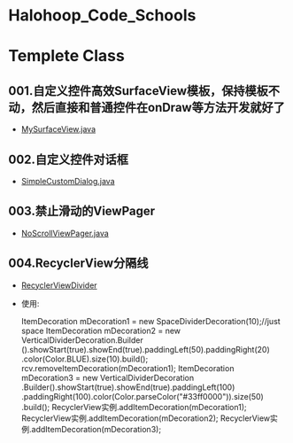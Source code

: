 # Halohoop_Code_Schools

# Templete Class

## 001.自定义控件高效SurfaceView模板，保持模板不动，然后直接和普通控件在onDraw等方法开发就好了
* [MySurfaceView.java](./classes/MySurfaceView.java)

## 002.自定义控件对话框
* [SimpleCustomDialog.java](./classes/SimpleCustomDialog.java)

## 003.禁止滑动的ViewPager
* [NoScrollViewPager.java](./classes/NoScrollViewPager.java)

## 004.RecyclerView分隔线
* [RecyclerViewDivider](./classes/RecyclerViewDivider)
* 使用:

    ItemDecoration mDecoration1 = new SpaceDividerDecoration(10);//just space
    ItemDecoration mDecoration2 = new VerticalDividerDecoration.Builder
                            ().showStart(true).showEnd(true).paddingLeft(50).paddingRight(20)
                            .color(Color.BLUE).size(10).build();
                    rcv.removeItemDecoration(mDecoration1);
    ItemDecoration mDecoration3 = new VerticalDividerDecoration
                            .Builder().showStart(true).showEnd(true).paddingLeft(100)
                            .paddingRight(100).color(Color.parseColor("#33ff0000")).size(50)
                            .build();
    RecyclerView实例.addItemDecoration(mDecoration1);
    RecyclerView实例.addItemDecoration(mDecoration2);
    RecyclerView实例.addItemDecoration(mDecoration3);
